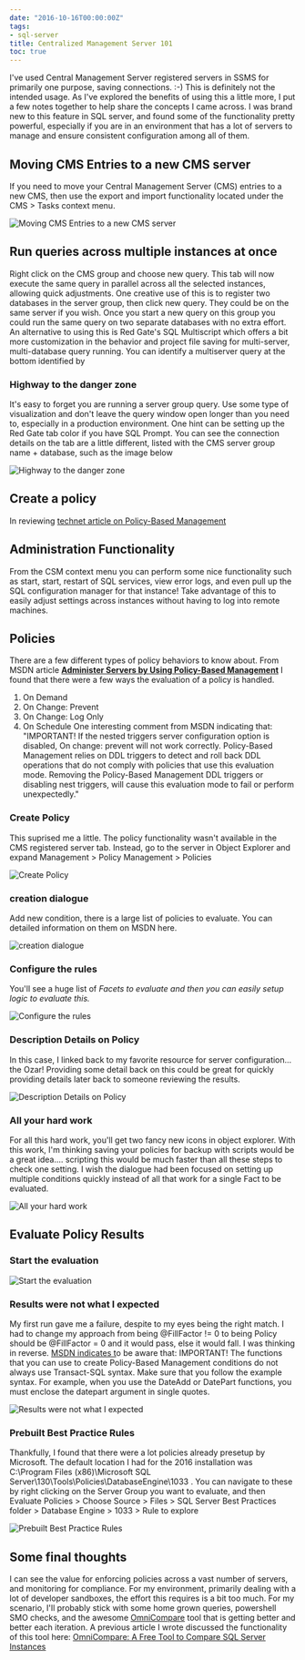 ```yaml
---
date: "2016-10-16T00:00:00Z"
tags:
- sql-server
title: Centralized Management Server 101
toc: true
---
```


I've used Central Management Server registered servers in SSMS for primarily one purpose, saving connections. :-)  This is definitely not the intended usage. As I've explored the benefits of using this a little more, I put a few notes together to help share the concepts I came across. I was brand new to this feature in SQL server, and found some of the functionality pretty powerful, especially if you are in an environment that has a lot of servers to manage and ensure consistent configuration among all of them.

## Moving CMS Entries to a new CMS server

If you need to move your Central Management Server (CMS) entries to a new CMS, then use the export and import functionality located under the CMS > Tasks context menu.

![Moving CMS Entries to a new CMS server](/images/moving-cms-entries-to-a-new-cms-server.png)

## Run queries across multiple instances at once

Right click on the CMS group and choose new query. This tab will now execute the same query in parallel across all the selected instances, allowing quick adjustments.
One creative use of this is to register two databases in the server group, then click new query. They could be on the same server if you wish. Once you start a new query on this group you could run the same query on two separate databases with no extra effort.
An alternative to using this is Red Gate's SQL Multiscript which offers a bit more customization in the behavior and project file saving for multi-server, multi-database query running.
You can identify a multiserver query at the bottom identified by

### Highway to the danger zone

It's easy to forget you are running a server group query. Use some type of visualization and don't leave the query window open longer than you need to, especially in a production environment. One hint can be setting up the Red Gate tab color if you have SQL Prompt. You can see the connection details on the tab are a little different, listed with the CMS server group name + database, such as the image below

![Highway to the danger zone](/images/highway-to-the-danger-zone.png)

## Create a policy

In reviewing [technet article on Policy-Based Management ](http://bit.ly/2dZe2Ck)

## Administration Functionality

From the CSM context menu you can perform some nice functionality such as start, start, restart of SQL services, view error logs, and even pull up the SQL configuration manager for that instance! Take advantage of this to easily adjust settings across instances without having to log into remote machines.

## Policies

There are a few different types of policy behaviors to know about. From MSDN article [**Administer Servers by Using Policy-Based Management**](http://bit.ly/2dZg5pQ) I found that there were a few ways the evaluation of a policy is handled.

1.  On Demand
2.  On Change: Prevent
3.  On Change: Log Only
4.  On Schedule
One interesting comment from MSDN indicating that:
"IMPORTANT! If the nested triggers server configuration option is disabled, On change: prevent will not work correctly. Policy-Based Management relies on DDL triggers to detect and roll back DDL operations that do not comply with policies that use this evaluation mode. Removing the Policy-Based Management DDL triggers or disabling nest triggers, will cause this evaluation mode to fail or perform unexpectedly."

### Create Policy

This suprised me a little. The policy functionality wasn't available in the CMS registered server tab. Instead, go to the server in Object Explorer and expand Management > Policy Management > Policies

![Create Policy](/images/create-policy.png)

### creation dialogue

Add new condition, there is a large list of policies to evaluate. You can detailed information on them on MSDN here.

![creation dialogue](/images/creation-dialogue.png)

### Configure the rules

You'll see a huge list of _Facets to evaluate and then you can easily setup logic to evaluate this._

![Configure the rules](/images/configure-the-rules.png)

### Description Details on Policy

In this case, I linked back to my favorite resource for server configuration... the Ozar! Providing some detail back on this could be great for quickly providing details later back to someone reviewing the results.

![Description Details on Policy](/images/description-details-on-policy.png)

### All your hard work

For all this hard work, you'll get two fancy new icons in object explorer. With this work, I'm thinking saving your policies for backup with scripts would be a great idea.... scripting this would be much faster than all these steps to check one setting. I wish the dialogue had been focused on setting up multiple conditions quickly instead of all that work for a single Fact to be evaluated.

![All your hard work](/images/all-your-hard-work.png)

## Evaluate Policy Results

### Start the evaluation

![Start the evaluation](/images/start-the-evaluation.png)

### Results were not what I expected

My first run gave me a failure, despite to my eyes being the right match. I had to change my approach from being @FillFactor != 0 to being Policy should be @FillFactor = 0 and it would pass, else it would fall. I was thinking in reverse.
[MSDN indicates t](https://msdn.microsoft.com/en-us/library/bb895209.aspx#Anchor_3)o be aware that:
IMPORTANT! The functions that you can use to create Policy-Based Management conditions do not always use Transact-SQL syntax. Make sure that you follow the example syntax. For example, when you use the DateAdd or DatePart functions, you must enclose the datepart argument in single quotes.

![Results were not what I expected](/images/results-were-not-what-i-expected.png)

### Prebuilt Best Practice Rules

Thankfully, I found that there were a lot policies already presetup by Microsoft. The default location I had for the 2016 installation was C:\Program Files (x86)\Microsoft SQL Server\130\Tools\Policies\DatabaseEngine\1033 . You can navigate to these by right clicking on the Server Group you want to evaluate, and then  Evaluate Policies > Choose Source > Files > SQL Server Best Practices folder > Database Engine > 1033 > Rule to explore

![Prebuilt Best Practice Rules](/images/prebuilt-best-practice-rules.png)

## Some final thoughts

I can see the value for enforcing policies across a vast number of servers, and monitoring for compliance. For my environment, primarily dealing with a lot of developer sandboxes, the effort this requires is a bit too much. For my scenario, I'll probably stick with some home grown queries, powershell SMO checks, and the awesome [OmniCompare](http://bit.ly/2dUNHBo) tool that is getting better and better each iteration. A previous article I wrote discussed the functionality of this tool here: [OmniCompare: A Free Tool to Compare SQL Server Instances](http://bit.ly/2dUNDS2)
